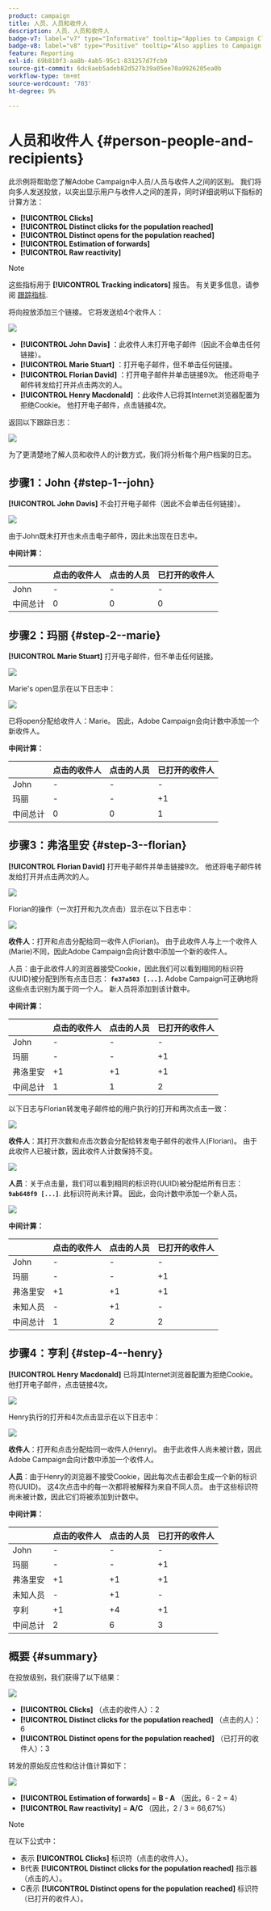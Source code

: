 ```yaml
---
product: campaign
title: 人员、人员和收件人
description: 人员、人员和收件人
badge-v7: label="v7" type="Informative" tooltip="Applies to Campaign Classic v7"
badge-v8: label="v8" type="Positive" tooltip="Also applies to Campaign v8"
feature: Reporting
exl-id: 69b810f3-aa8b-4ab5-95c1-831257d7fcb9
source-git-commit: 6dc6aeb5adeb82d527b39a05ee70a9926205ea0b
workflow-type: tm+mt
source-wordcount: '703'
ht-degree: 9%

---
```


# 人员和收件人 {#person-people-and-recipients}



此示例将帮助您了解Adobe Campaign中人员/人员与收件人之间的区别。 我们将向多人发送投放，以突出显示用户与收件人之间的差异，同时详细说明以下指标的计算方法：

* **[!UICONTROL Clicks]**
* **[!UICONTROL Distinct clicks for the population reached]**
* **[!UICONTROL Distinct opens for the population reached]**
* **[!UICONTROL Estimation of forwards]**
* **[!UICONTROL Raw reactivity]**

>[!NOTE]
>
>这些指标用于 **[!UICONTROL Tracking indicators]** 报告。 有关更多信息，请参阅 [跟踪指标](../../reporting/using/delivery-reports.md#tracking-indicators).

将向投放添加三个链接。 它将发送给4个收件人：

![](assets/s_ncs_user_indicators_example_1.png)

* **[!UICONTROL John Davis]** ：此收件人未打开电子邮件（因此不会单击任何链接）。
* **[!UICONTROL Marie Stuart]** ：打开电子邮件，但不单击任何链接。
* **[!UICONTROL Florian David]** ：打开电子邮件并单击链接9次。 他还将电子邮件转发给打开并点击两次的人。
* **[!UICONTROL Henry Macdonald]** ：此收件人已将其Internet浏览器配置为拒绝Cookie。 他打开电子邮件，点击链接4次。

返回以下跟踪日志：

![](assets/s_ncs_user_indicators_example_2.png)

为了更清楚地了解人员和收件人的计数方式，我们将分析每个用户档案的日志。

## 步骤1：John {#step-1--john}

**[!UICONTROL John Davis]** 不会打开电子邮件（因此不会单击任何链接）。

![](assets/s_ncs_user_indicators_example_8.png)

由于John既未打开也未点击电子邮件，因此未出现在日志中。

**中间计算：**

|  | 点击的收件人 | 点击的人员 | 已打开的收件人 |
|---|---|---|---|
| John | - | - | - |
| 中间总计 | 0 | 0 | 0 |

## 步骤2：玛丽 {#step-2--marie}

**[!UICONTROL Marie Stuart]** 打开电子邮件，但不单击任何链接。

![](assets/s_ncs_user_indicators_example_7.png)

Marie&#39;s open显示在以下日志中：

![](assets/s_ncs_user_indicators_example_4bis.png)

已将open分配给收件人：Marie。 因此，Adobe Campaign会向计数中添加一个新收件人。

**中间计算：**

|  | 点击的收件人 | 点击的人员 | 已打开的收件人 |
|---|---|---|---|
| John | - | - | - |
| 玛丽 | - | - | +1 |
| 中间总计 | 0 | 0 | 1 |

## 步骤3：弗洛里安 {#step-3--florian}

**[!UICONTROL Florian David]** 打开电子邮件并单击链接9次。 他还将电子邮件转发给打开并点击两次的人。

![](assets/s_ncs_user_indicators_example_9.png)

Florian的操作（一次打开和九次点击）显示在以下日志中：

![](assets/s_ncs_user_indicators_example_3bis.png)

**收件人**：打开和点击分配给同一收件人(Florian)。 由于此收件人与上一个收件人(Marie)不同，因此Adobe Campaign会向计数中添加一个新的收件人。

人员：由于此收件人的浏览器接受Cookie，因此我们可以看到相同的标识符(UUID)被分配到所有点击日志： **`fe37a503 [...]`**. Adobe Campaign可正确地将这些点击识别为属于同一个人。 新人员将添加到该计数中。

**中间计算：**

|  | 点击的收件人 | 点击的人员 | 已打开的收件人 |
|---|---|---|---|
| John | - | - | - |
| 玛丽 | - | - | +1 |
| 弗洛里安 | +1 | +1 | +1 |
| 中间总计 | 1 | 1 | 2 |

以下日志与Florian转发电子邮件给的用户执行的打开和两次点击一致：

![](assets/s_ncs_user_indicators_example_6bis.png)

**收件人**：其打开次数和点击次数会分配给转发电子邮件的收件人(Florian)。 由于此收件人已被计数，因此收件人计数保持不变。

![](assets/s_ncs_user_indicators_example_12.png)

**人员**：关于点击量，我们可以看到相同的标识符(UUID)被分配给所有日志： **`9ab648f9 [...]`**. 此标识符尚未计算。 因此，会向计数中添加一个新人员。

![](assets/s_ncs_user_indicators_example_13.png)

**中间计算：**

|  | 点击的收件人 | 点击的人员 | 已打开的收件人 |
|---|---|---|---|
| John | - | - | - |
| 玛丽 | - | - | +1 |
| 弗洛里安 | +1 | +1 | +1 |
| 未知人员 | - | +1 | - |
| 中间总计 | 1 | 2 | 2 |

## 步骤4：亨利 {#step-4--henry}

**[!UICONTROL Henry Macdonald]** 已将其Internet浏览器配置为拒绝Cookie。 他打开电子邮件，点击链接4次。

![](assets/s_ncs_user_indicators_example_10.png)

Henry执行的打开和4次点击显示在以下日志中：

![](assets/s_ncs_user_indicators_example_5bis.png)

**收件人**：打开和点击分配给同一收件人(Henry)。 由于此收件人尚未被计数，因此Adobe Campaign会向计数中添加一个收件人。

**人员**：由于Henry的浏览器不接受Cookie，因此每次点击都会生成一个新的标识符(UUID)。 这4次点击中的每一次都将被解释为来自不同人员。 由于这些标识符尚未被计数，因此它们将被添加到计数中。

**中间计算：**

|  | 点击的收件人 | 点击的人员 | 已打开的收件人 |
|---|---|---|---|
| John | - | - | - |
| 玛丽 | - | - | +1 |
| 弗洛里安 | +1 | +1 | +1 |
| 未知人员 | - | +1 | - |
| 亨利 | +1 | +4 | +1 |
| 中间总计 | 2 | 6 | 3 |

## 概要 {#summary}

在投放级别，我们获得了以下结果：

![](assets/s_ncs_user_indicators_example.png)

* **[!UICONTROL Clicks]** （点击的收件人）：2
* **[!UICONTROL Distinct clicks for the population reached]** （点击的人）：6
* **[!UICONTROL Distinct opens for the population reached]** （已打开的收件人）：3

转发的原始反应性和估计值计算如下：

![](assets/s_ncs_user_indicators_example11.png)

* **[!UICONTROL Estimation of forwards]** = **B - A** （因此，6 - 2 = 4）
* **[!UICONTROL Raw reactivity]** = **A/C** （因此，2 / 3 = 66,67%）

>[!NOTE]
>
>在以下公式中：
>
>* 表示 **[!UICONTROL Clicks]** 标识符（点击的收件人）。
>* B代表 **[!UICONTROL Distinct clicks for the population reached]** 指示器（点击的人）。
>* C表示 **[!UICONTROL Distinct opens for the population reached]** 标识符（已打开的收件人）。

